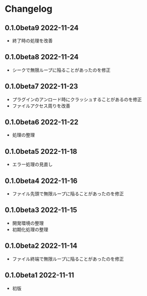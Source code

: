 # Changelog

## 0.1.0beta9 2022-11-24

- 終了時の処理を改善

## 0.1.0beta8 2022-11-24

- シークで無限ループに陥ることがあったのを修正

## 0.1.0beta7 2022-11-23

- プラグインのアンロード時にクラッシュすることがあるのを修正
- ファイルアクセス周りを改善

## 0.1.0beta6 2022-11-22

- 処理の整理

## 0.1.0beta5 2022-11-18

- エラー処理の見直し

## 0.1.0beta4 2022-11-16

- ファイル先頭で無限ループに陥ることがあったのを修正

## 0.1.0beta3 2022-11-15

- 開発環境の整理
- 初期化処理の整理

## 0.1.0beta2 2022-11-14

- ファイル終端で無限ループに陥ることがあったのを修正

## 0.1.0beta1 2022-11-11

- 初版
